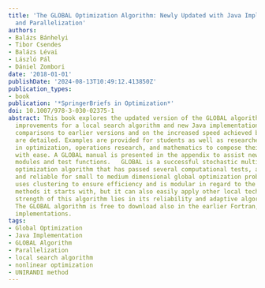 ```yaml
---
title: 'The GLOBAL Optimization Algorithm: Newly Updated with Java Implementation
  and Parallelization'
authors:
- Balázs Bánhelyi
- Tibor Csendes
- Balázs Lévai
- László Pál
- Dániel Zombori
date: '2018-01-01'
publishDate: '2024-08-13T10:49:12.413850Z'
publication_types:
- book
publication: '*SpringerBriefs in Optimization*'
doi: 10.1007/978-3-030-02375-1
abstract: This book explores the updated version of the GLOBAL algorithm which contains
  improvements for a local search algorithm and new Java implementations. Efficiency
  comparisons to earlier versions and on the increased speed achieved by the parallelization,
  are detailed. Examples are provided for students as well as researchers and practitioners
  in optimization, operations research, and mathematics to compose their own scripts
  with ease. A GLOBAL manual is presented in the appendix to assist new users with
  modules and test functions.   GLOBAL is a successful stochastic multistart global
  optimization algorithm that has passed several computational tests, and is efficient
  and reliable for small to medium dimensional global optimization problems. The algorithm
  uses clustering to ensure efficiency and is modular in regard to the two local search
  methods it starts with, but it can also easily apply other local techniques. The
  strength of this algorithm lies in its reliability and adaptive algorithm parameters.
  The GLOBAL algorithm is free to download also in the earlier Fortran, C, and MATLAB
  implementations.
tags:
- Global Optimization
- Java Implementation
- GLOBAL Algorithm
- Parallelization
- local search algorithm
- nonlinear optimization
- UNIRANDI method
---
```

